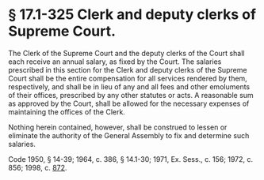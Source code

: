 # § 17.1-325 Clerk and deputy clerks of Supreme Court.

<p>The Clerk of the Supreme Court and the deputy clerks of the Court shall each receive an annual salary, as fixed by the Court. The salaries prescribed in this section for the Clerk and deputy clerks of the Supreme Court shall be the entire compensation for all services rendered by them, respectively, and shall be in lieu of any and all fees and other emoluments of their offices, prescribed by any other statutes or acts. A reasonable sum as approved by the Court, shall be allowed for the necessary expenses of maintaining the offices of the Clerk.</p><p>Nothing herein contained, however, shall be construed to lessen or eliminate the authority of the General Assembly to fix and determine such salaries.</p><p>Code 1950, § 14-39; 1964, c. 386, § 14.1-30; 1971, Ex. Sess., c. 156; 1972, c. 856; 1998, c. <a href='http://lis.virginia.gov/cgi-bin/legp604.exe?981+ful+CHAP0872'>872</a>.</p>
